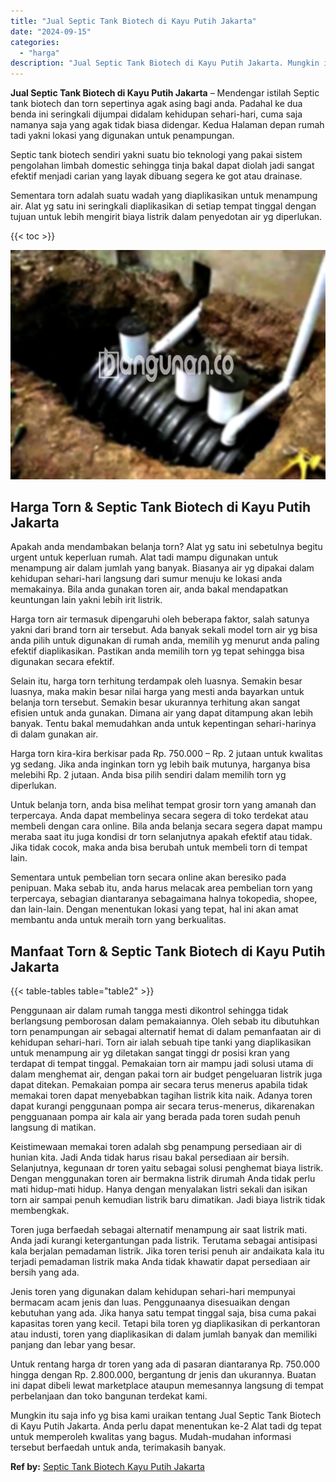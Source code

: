 ```yaml
---
title: "Jual Septic Tank Biotech di Kayu Putih Jakarta"
date: "2024-09-15"
categories: 
  - "harga"
description: "Jual Septic Tank Biotech di Kayu Putih Jakarta. Mungkin itu saja info yg bisa kami uraikan tentang Jual Septic Tank Biotech di Kayu Putih Jakarta. Anda perlu..."
---
```


**Jual Septic Tank Biotech di Kayu Putih Jakarta** – Mendengar istilah Septic tank biotech dan torn sepertinya agak asing bagi anda. Padahal ke dua benda ini seringkali dijumpai didalam kehidupan sehari-hari, cuma saja namanya saja yang agak tidak biasa didengar. Kedua Halaman depan rumah tadi yakni lokasi yang digunakan untuk penampungan.

Septic tank biotech sendiri yakni suatu bio teknologi yang pakai sistem pengolahan limbah domestic sehingga tinja bakal dapat diolah jadi sangat efektif menjadi carian yang layak dibuang segera ke got atau drainase.

Sementara torn adalah suatu wadah yang diaplikasikan untuk menampung air. Alat yg satu ini seringkali diaplikasikan di setiap tempat tinggal dengan tujuan untuk lebih mengirit biaya listrik dalam penyedotan air yg diperlukan.

{{< toc >}}

![Jual Septic Tank Biotech di Kayu Putih Jakarta](/images/jual-bio-septictank-23.png)

## Harga Torn & Septic Tank Biotech di Kayu Putih Jakarta

Apakah anda mendambakan belanja torn? Alat yg satu ini sebetulnya begitu urgent untuk keperluan rumah. Alat tadi mampu digunakan untuk menampung air dalam jumlah yang banyak. Biasanya air yg dipakai dalam kehidupan sehari-hari langsung dari sumur menuju ke lokasi anda memakainya. Bila anda gunakan toren air, anda bakal mendapatkan keuntungan lain yakni lebih irit listrik.

Harga torn air termasuk dipengaruhi oleh beberapa faktor, salah satunya yakni dari brand torn air tersebut. Ada banyak sekali model torn air yg bisa anda pilih untuk digunakan di rumah anda, memilih yg menurut anda paling efektif diaplikasikan. Pastikan anda memilih torn yg tepat sehingga bisa digunakan secara efektif.

Selain itu, harga torn terhitung terdampak oleh luasnya. Semakin besar luasnya, maka makin besar nilai harga yang mesti anda bayarkan untuk belanja torn tersebut. Semakin besar ukurannya terhitung akan sangat efisien untuk anda gunakan. Dimana air yang dapat ditampung akan lebih banyak. Tentu bakal memudahkan anda untuk kepentingan sehari-harinya di dalam gunakan air.

Harga torn kira-kira berkisar pada Rp. 750.000 – Rp. 2 jutaan untuk kwalitas yg sedang. Jika anda inginkan torn yg lebih baik mutunya, harganya bisa melebihi Rp. 2 jutaan. Anda bisa pilih sendiri dalam memilih torn yg diperlukan.

Untuk belanja torn, anda bisa melihat tempat grosir torn yang amanah dan terpercaya. Anda dapat membelinya secara segera di toko terdekat atau membeli dengan cara online. Bila anda belanja secara segera dapat mampu meraba saat itu juga kondisi dr torn selanjutnya apakah efektif atau tidak. Jika tidak cocok, maka anda bisa berubah untuk membeli torn di tempat lain.

Sementara untuk pembelian torn secara online akan beresiko pada penipuan. Maka sebab itu, anda harus melacak area pembelian torn yang terpercaya, sebagian diantaranya sebagaimana halnya tokopedia, shopee, dan lain-lain. Dengan menentukan lokasi yang tepat, hal ini akan amat membantu anda untuk meraih torn yang berkualitas.

## Manfaat Torn & Septic Tank Biotech di Kayu Putih Jakarta

{{< table-tables table="table2" >}}

Penggunaan air dalam rumah tangga mesti dikontrol sehingga tidak berlangsung pemborosan dalam pemakaiannya. Oleh sebab itu dibutuhkan torn penampungan air sebagai alternatif hemat di dalam pemanfaatan air di kehidupan sehari-hari. Torn air ialah sebuah tipe tanki yang diaplikasikan untuk menampung air yg diletakan sangat tinggi dr posisi kran yang terdapat di tempat tinggal. Pemakaian torn air mampu jadi solusi utama di dalam menghemat air, dengan pakai torn air budget pengeluaran listrik juga dapat ditekan. Pemakaian pompa air secara terus menerus apabila tidak memakai toren dapat menyebabkan tagihan listrik kita naik. Adanya toren dapat kurangi penggunaan pompa air secara terus-menerus, dikarenakan pengguanaan pompa air kala air yang berada pada toren sudah penuh langsung di matikan.

Keistimewaan memakai toren adalah sbg penampung persediaan air di hunian kita. Jadi Anda tidak harus risau bakal persediaan air bersih. Selanjutnya, kegunaan dr toren yaitu sebagai solusi penghemat biaya listrik. Dengan menggunakan toren air bermakna listrik dirumah Anda tidak perlu mati hidup-mati hidup. Hanya dengan menyalakan listri sekali dan isikan torn air sampai penuh kemudian listrik baru dimatikan. Jadi biaya listrik tidak membengkak.

Toren juga berfaedah sebagai alternatif menampung air saat listrik mati. Anda jadi kurangi ketergantungan pada listrik. Terutama sebagai antisipasi kala berjalan pemadaman listrik. Jika toren terisi penuh air andaikata kala itu terjadi pemadaman listrik maka Anda tidak khawatir dapat persediaan air bersih yang ada.

Jenis toren yang digunakan dalam kehidupan sehari-hari mempunyai bermacam acam jenis dan luas. Penggunaanya disesuaikan dengan kebutuhan yang ada. Jika hanya satu tempat tinggal saja, bisa cuma pakai kapasitas toren yang kecil. Tetapi bila toren yg diaplikasikan di perkantoran atau industi, toren yang diaplikasikan di dalam jumlah banyak dan memiliki panjang dan lebar yang besar.

Untuk rentang harga dr toren yang ada di pasaran diantaranya Rp. 750.000 hingga dengan Rp. 2.800.000, bergantung dr jenis dan ukurannya. Buatan ini dapat dibeli lewat marketplace ataupun memesannya langsung di tempat perbelanjaan dan toko bangunan terdekat kami.

Mungkin itu saja info yg bisa kami uraikan tentang Jual Septic Tank Biotech di Kayu Putih Jakarta. Anda perlu dapat menentukan ke-2 Alat tadi dg tepat untuk memperoleh kwalitas yang bagus. Mudah-mudahan informasi tersebut berfaedah untuk anda, terimakasih banyak.

**Ref by:** [Septic Tank Biotech Kayu Putih Jakarta](https://id.wikipedia.org/wiki/Septic)
